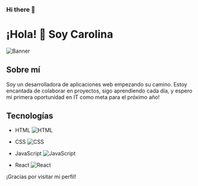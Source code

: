 ### Hi there 👋


# ¡Hola! 👋 Soy Carolina 

![Banner]([[ruta/a/tu/imagen/banner.jpg]([https://media.licdn.com/dms/image/D4D03AQH5N9kj-LJiCA/profile-displayphoto-shrink_800_800/0/1680437559953?e=1703721600&v=beta&t=bxT0qtz9248X8QMvB-QSOERwKH3z-gxO1thj1xS9z1E)](https://media.licdn.com/dms/image/D4D03AQH5N9kj-LJiCA/profile-displayphoto-shrink_400_400/0/1680437559953?e=1703721600&v=beta&t=YrIGJM4rEgqAGhBkGvDX6ITDc_Er3yu1ldnn_3mzIUw)](https://www.google.com/imgres?imgurl=https%3A%2F%2Fcdn-icons-png.flaticon.com%2F512%2F1532%2F1532556.png&tbnid=d6fqtw_bp9Q0HM&vet=12ahUKEwiKqcrWqpSCAxUxcaQEHaeJCFcQMygCegQIARBQ..i&imgrefurl=https%3A%2F%2Fwww.flaticon.es%2Ficono-gratis%2Fhtml_1532556&docid=rnq_adYbKwjtAM&w=512&h=512&q=html%20icon&ved=2ahUKEwiKqcrWqpSCAxUxcaQEHaeJCFcQMygCegQIARBQ))

## Sobre mí
Soy un desarrolladora de aplicaciones web empezando su camino. Estoy encantada de colaborar en proyectos, sigo aprendiendo cada día, y espero mi primera oportunidad en IT como meta para el próximo año!

## Tecnologías

- HTML
  ![HTML](ruta/a/tu/imagen/html.png)

- CSS
  ![CSS](ruta/a/tu/imagen/css.png)

- JavaScript
  ![JavaScript](ruta/a/tu/imagen/javascript.png)

- React
  ![React](ruta/a/tu/imagen/react.png)

¡Gracias por visitar mi perfil!
